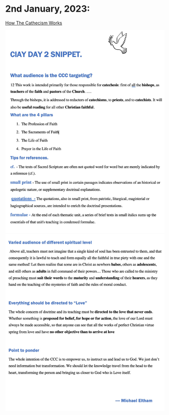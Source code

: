 # 2nd January, 2023:

[How The Cathecism Works](https://youtu.be/lSyMNeL7Fz0)

![Day 2 Snippet1](https://github.com/fernal73/CIAY/blob/main/January/jpgs/Day2Snippet1.jpg?raw=true)
![Day 2 Snippet2](https://github.com/fernal73/CIAY/blob/main/January/jpgs/Day2Snippet2.jpg?raw=true)
